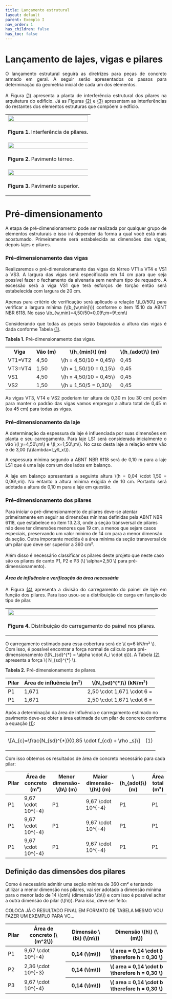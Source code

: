 ```yaml
---
title: Lançamento estrutural
layout: default
parent: Exemplo I
nav_order: 1
has_children: false
has_toc: false
---
```



<!--Don't delete this script-->
<script src = "https://polyfill.io/v3/polyfill.min.js?features=es6"></script>
<script id = "MathJax-script" async src="https://cdn.jsdelivr.net/npm/mathjax@3/es5/tex-mml-chtml.js"></script>
<!--Don't delete this script-->

<h1>Lançamento de lajes, vigas e pilares</h1> 

<p align = "justify">
O lançamento estrutural seguirá as diretrizes para peças de concreto armado em geral. A seguir serão apresentados os passos para determinação da geometria inicial de cada um dos elementos.<br><br>
A Figura <a href="#fig1">(1)</a> apresenta a planta de interferência estrutural dos pilares na arquitetura do edifício. Já as Figuras <a href="#fig2">(2)</a> e <a href="#fig3">(3)</a> apresentam as interferências do restantes dos elementos estruturas que compõem o edfício.
</p>

<table border = "0" style = "width:100%">
  <tr>
    <td><center><img src = "assets/images/figura1.jpeg" width = "100%"></center></td>
  </tr>
  <tr>
    <td><center><p align = "justify" id = "fig1"><b>Figura 1.</b> Interferência de pilares.</p></center></td>
  </tr>
  <tr>
    <td><center><img src = "assets/images/figura2.jpeg" width = "150%"></center></td>
  </tr>
  <tr>
    <td><center><p align = "justify" id = "fig2"><b>Figura 2.</b> Pavimento térreo.</p></center></td>
  </tr>
  <tr>
    <td><center><img src = "assets/images/figura3.jpeg" width = "150%"></center></td>
  </tr>
  <tr>
    <td><center><p align = "justify" id = "fig3"><b>Figura 3.</b> Pavimento superior.</p></center></td>
  </tr>
</table>

<h1>Pré-dimensionamento</h1>  

<p align = "justify">
A etapa de pré-dimensionamento pode ser realizada por qualquer grupo de elementos estruturais e isso irá depender da forma a qual você está mais acostumado. Primeiramente será estabelecida as dimensões das vigas, depois lajes e pilares.
</p>

<h3>Pré-dimensionamento das vigas</h3>  

<p align = "justify">
Realizaremos o pré-dimensionamento das vigas do térreo VT1 a VT4 e VS1 a VS3. A largura das vigas será especificada em 14 cm para que seja possível fazer o fechamento da alvenaria sem nenhum tipo de requadro. A excessão será a viga VS1 que terá esforços de torção então será estabelecida com largura de 20 cm.<br><br>
Apenas para critério de verificação será aplicado a relação \(l_0/50\) para verificar a largura mínima (\(b_{w,min}\)) conforme o item 15.10 da ABNT NBR 6118. No caso \(b_{w,min}=4,50/50=0,09\;m=9\;cm\)
<br><br>
Considerando que todas as peças serão biapoiadas a altura das vigas é dada conforme Tabela <a href="#tab1">(1)</a>.
</p>

<p align = "justify" id = "tab1"><b>Tabela 1.</b> Pré-dimensionamento das vigas.</p>

<table border="0" style = "width:100%">
    <tr>
        <th>Viga</th>
        <th>Vão (m)</th>
        <th>\(h_{min}\) (m)</th>
        <th>\(h_{adot}\) (m)</th>
    </tr>
    <tr>
        <td>VT1=VT2</td>
        <td>4,50</td>
        <td>\(h = 4,50/10 = 0,45\)</td>
        <td>0,45</td>
    </tr>
    <tr>
        <td>VT3=VT4</td>
        <td>1,50</td>
        <td>\(h = 1,50/10 = 0,15\)</td>
        <td>0,45</td>
    </tr>
    <tr>
        <td>VS1</td>
        <td>4,50</td>
        <td>\(h = 4,50/10 = 0,45\)</td>
        <td>0,45</td>
    </tr>
    <tr>
        <td>VS2</td>
        <td>1,50</td>
        <td>\(h = 1,50/5 = 0,30\)</td>
        <td>0,45</td>
    </tr>
</table>

<p align = "justify">
As vigas VT3, VT4 e VS2 poderiam ter altura de 0,30 m (ou 30 cm) porém para manter o padrão das vigas vamos empregar a altura total de 0,45 m (ou 45 cm) para todas as vigas.
</p>

<h3>Pré-dimensionamento da laje</h3>  

<p align = "justify">
A determinação da espessura da laje é influenciada por suas dimensões em planta e seu carregamento. Para laje LS1 será considerada inicialmente o vão \(l_y=4,50\;m\) e \(l_x=1,50\;m\). No caso desta laje a relação entre vão é de 3,00 (\(\lambda=l_y/l_x\)).
</p>

<p align = "justify">
A espessura mínima segundo a ABNT NBR 6118 será de 0,10 m para a laje LS1 que é uma laje com um dos lados em balanço.<br><br>
A laje em balanço apresentará a seguinte altura \(h = 0,04 \cdot 1,50 = 0,06\;m\). No entanto a altura mínima exigida é de 10 cm. Portanto será adotada a altura de 0,10 m para a laje em questão.
</p>
<!-- 
<ul>
  <li><p align = "justify">7 cm para lajes de cobertura que não possuam balanço.</p></li>
  <li><p align = "justify">8 cm para lajes de piso que não possuam balanço.</p></li>
  <li><p align = "justify">10 cm para lajes que apresentam balanço, seja para cobertura ou piso.</p></li>
  <li><p align = "justify">12 cm para lajes sujeitas ao tráfego de veículos com peso de até três toneladas.</p></li>
  <li><p align = "justify">15 cm para lajes sujeitas ao tráfego de veículos com peso superior a três toneladas.</p></li>
</ul> -->

<h3>Pré-dimensionamento dos pilares</h3>  

<p aligin = "justify">
Para iniciar o pré-dimensionamento de pilares deve-se atentar primeiramente em seguir as dimensões mínimas definidas pela ABNT NBR 6118, que estabelece no item 13.2.3, onde a seção transversal de pilares não deve ter dimensões menores que 19 cm, a menos que sejam casos especiais, preservando um valor mínimo de 14 cm para a menor dimensão da seção. Outra importante medida é a área mínima da seção transversal de um pilar que deve ser superior a 360 cm².
<br><br>
Além disso é necessário classificar os pilares deste projeto que neste caso são os pilares de canto P1, P2 e P3 (\( \alpha=2,50 \) para pré-dimensionamento).
</p>

<h4><i>Área de influência e verificação da área necessária</i></h4>  

<p align = "justify">
A Figura <a href="#fig4">(4)</a> apresenta a divisão do carregamento do painel de laje em função dos pilares. Para isso usou-se a distribuição de carga em função do tipo de pilar.
</p>

<table border = "0" style = "width:100%">
  <tr>
    <td><center><img src = "assets/images/figura3.jpeg" width = "150%"></center></td>
  </tr>
  <tr>
    <td><center><p align = "justify" id = "fig3"><b>Figura 4.</b> Distribuição do carregamento do painel nos pilares.</p></center></td>
  </tr>
</table>

<p aligin = "justify">
O carregamento estimado para essa cobertura será de \( q=6 kN/m² \). Com isso, é possível encontrar a força normal de cálculo para pré-dimensionamento (\(N_{sd}^{*} = \alpha \cdot A_i \cdot q\)). A Tabela <a href="#tab2">(2)</a> apresenta a força \( N_{sd}^{*} \).
  
<p align = "justify" id = "tab2"><b>Tabela 2.</b> Pré-dimensionamento de pilares.</p>

<table style = "width:100%">
  <thead>
    <tr>
      <th>Pilar</th>
      <th>Área de influência (m²)</th>
      <th>\(N_{sd}^{*}\) (kN/m²)</th>
    </tr>
  </thead>
  <tbody>
    <tr>
      <td>P1</td>
      <td>1,671</td>
      <td>2,50 \cdot 1,671 \cdot 6 = </td>
    </tr>
    <tr>
      <td>P1</td>
      <td>1,671</td>
      <td>2,50 \cdot 1,671 \cdot 6 = </td>
    </tr>
  </tbody>
</table>

<p aligin = "justify">
Após a determinação da área de influência e carregamento estimado no pavimento deve-se obter a área estimada de um pilar de concreto conforme a equação <a href="#eq1">(1)</a>:
</p>

<table>
  <tr>  
    <td align = "left">\[A_{c}=\frac{N_{sd}^{*}}{0,85 \cdot f_{cd} + \rho _s}\]</td>
    <td><p align = "rigth" id = "eq1">(1)</p></td>
  </tr>
</table>

<p aligin = "justify">
Com isso obtemos os resultados de área de concreto necessário para cada pilar:
</p>

<table>
  <thead>
    <tr>
      <th>Pilar</th>
      <th>Área de concreto (m²)</th>
      <th>Menor dimensão-\(b\) (m)</th>
      <th>Maior dimensão-\(h\) (m)</th>
      <th>\(h_{adot}\) (m)</th>
      <th>Área total (m²)</th>
    </tr>
  </thead>
  <tbody>
    <tr>
      <td>P1</td>
      <td>9,67 \cdot 10^{-4} </td>
      <td>P1</td>
      <td>9,67 \cdot 10^{-4} </td>
      <td>P1</td>
      <td>P1</td>
    </tr>
    <tr>
      <td>P1</td>
      <td>9,67 \cdot 10^{-4} </td>
      <td>P1</td>
      <td>9,67 \cdot 10^{-4} </td>
      <td>P1</td>
      <td>P1</td>
    </tr>
    <tr>
      <td>P1</td>
      <td>9,67 \cdot 10^{-4} </td>
      <td>P1</td>
      <td>9,67 \cdot 10^{-4} </td>
      <td>P1</td>
      <td>P1</td>
    </tr>
  </tbody>
</table>

<h2>Definição das dimensões dos pilares</h2>

<p aligin = "justify">
Como é necessário admitir uma seção mínima de 360 cm² e tentando utilizar a menor dimensão nos pilares, vai ser adotado a dimensão mínima para o menor lado de 14 \(cm\) (dimensão \(b\)) e com isso é possível achar a outra dimensão do pilar (\(h\)). Para isso, deve ser feito:
</p>

COLOCA JÁ O RESULTADO FINAL EM FORMATO DE TABELA MESMO VOU FAZER UM EXEMPLO PARA VC...

<table>
<thead>
  <tr>
    <th>Pilar</th>
    <th>Área de concreto (\(m^2\))</th>
    <th>Dimensão \(b\) (\(m\))</th>
    <th>Dimensão \(h\) (\(m\))</th>
  </tr>
</thead>
<tbody>
  <tr>
    <td>P1</td>
    <td>9,67 \cdot 10^{-4}</td>
    <th>0,14 (\(m\))</th>
    <th>\( area = 0,14 \cdot b \therefore h =  0,30 \)</th>
  </tr>
    <tr>
    <td>P2</td>
    <td>2,36 \cdot 10^{-3}</td>
    <th>0,14 (\(m\))</th>
    <th>\( area = 0,14 \cdot b \therefore h =  0,30 \)</th>
  </tr>
    <tr>
    <td>P3</td>
    <td>9,67 \cdot 10^{-4}</td>
    <th>0,14 (\(m\))</th>
    <th>\( area = 0,14 \cdot b \therefore h =  0,30 \)</th>
  </tr>
</tbody>
</table>


